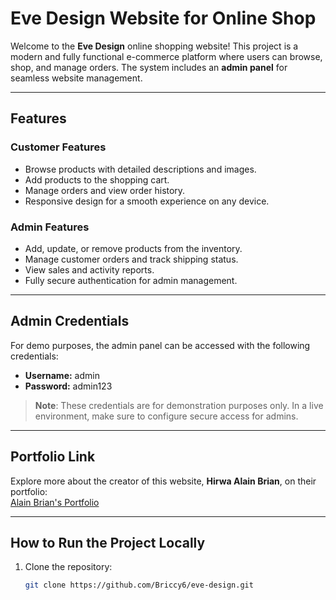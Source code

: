 # Eve Design Website for Online Shop

Welcome to the **Eve Design** online shopping website! This project is a modern and fully functional e-commerce platform where users can browse, shop, and manage orders. The system includes an **admin panel** for seamless website management.

---

## **Features**

### **Customer Features**
- Browse products with detailed descriptions and images.
- Add products to the shopping cart.
- Manage orders and view order history.
- Responsive design for a smooth experience on any device.

### **Admin Features**
- Add, update, or remove products from the inventory.
- Manage customer orders and track shipping status.
- View sales and activity reports.
- Fully secure authentication for admin management.

---

## **Admin Credentials**
For demo purposes, the admin panel can be accessed with the following credentials:
- **Username:** admin  
- **Password:** admin123  

> **Note**: These credentials are for demonstration purposes only. In a live environment, make sure to configure secure access for admins.

---

## **Portfolio Link**
Explore more about the creator of this website, **Hirwa Alain Brian**, on their portfolio:  
[Alain Brian's Portfolio](https://alainbrian.netlify.app)

---

## **How to Run the Project Locally**

1. Clone the repository:
   ```bash
   git clone https://github.com/Briccy6/eve-design.git
